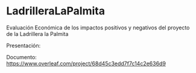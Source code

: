 # LadrilleraLaPalmita
<!-- https://nicolasgp01.github.io/LadrilleraLaPalmita/ -->

<!-- https://www.google.com/search?q=Ladrillera+la+palmita&sca_esv=7645c00029e89833&rlz=1C1ALOY_esCO996CO996&sxsrf=AE3TifMX-rQyXF9QeOY3VP6vWFKfhQKjnQ%3A1758749303368&ei=d2LUaOyZFtuTwbkPlOiC-AE&ved=0ahUKEwissefbq_KPAxXbSTABHRS0AB8Q4dUDCBA&uact=5&oq=Ladrillera+la+palmita&gs_lp=Egxnd3Mtd2l6LXNlcnAiFUxhZHJpbGxlcmEgbGEgcGFsbWl0YTIKECMYgAQYJxiKBTIIEAAYgAQYogQyCBAAGIAEGKIEMggQABiABBiiBEjHBVAaWMoEcAF4AJABAJgB2gGgAfsCqgEFMC4xLjG4AQPIAQD4AQGYAgOgAooDwgIKEAAYgAQYsAMYDcICCxAAGIAEGLADGKIEwgIHECMYsAIYJ5gDAOIDBRIBMSBAiAYBkAYEkgcFMS4xLjGgB5MIsgcFMC4xLjG4B4IDwgcFMC4yLjHIBwo&sclient=gws-wiz-serp -->


Evaluación Económica de los impactos positivos y negativos del proyecto de la Ladrillera la Palmita
<!-- https://www.youtube.com/watch?v=5XhxR9Vs6zc -->
Presentación:


Documento: https://www.overleaf.com/project/68d45c3edd7f7c14c2e636d9
